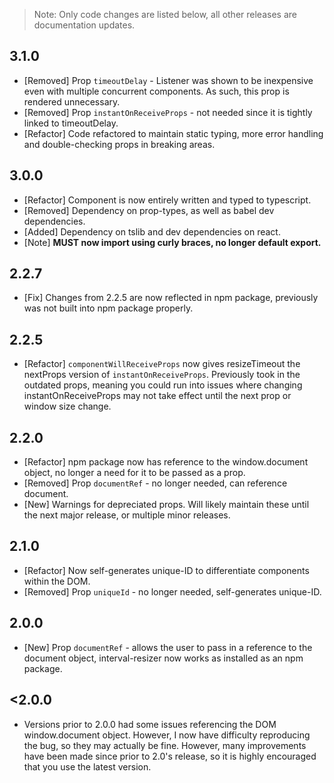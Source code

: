 > Note: Only code changes are listed below, all other releases are documentation
updates.

## **3.1.0**
- [Removed] Prop `timeoutDelay` - Listener was shown to be inexpensive even with
multiple concurrent components. As such, this prop is rendered unnecessary.
- [Removed] Prop `instantOnReceiveProps` - not needed since it is tightly linked
to timeoutDelay.
- [Refactor] Code refactored to maintain static typing, more error handling and
double-checking props in breaking areas.

## **3.0.0**
- [Refactor] Component is now entirely written and typed to typescript.
- [Removed] Dependency on prop-types, as well as babel dev dependencies.
- [Added] Dependency on tslib and dev dependencies on react.
- [Note] **MUST now import using curly braces, no longer default export.**

## **2.2.7**
- [Fix] Changes from 2.2.5 are now reflected in npm package, previously was not
built into npm package properly.

## **2.2.5**
- [Refactor] `componentWillReceiveProps` now gives resizeTimeout the nextProps
version of `instantOnReceiveProps`. Previously took in the outdated props,
meaning you could run into issues where changing instantOnReceiveProps may not
take effect until the next prop or window size change.

## **2.2.0**
- [Refactor] npm package now has reference to the window.document object, no
longer a need for it to be passed as a prop.
- [Removed] Prop `documentRef` - no longer needed, can reference document.
- [New] Warnings for depreciated props. Will likely maintain these until the
next major release, or multiple minor releases.

## **2.1.0**
- [Refactor] Now self-generates unique-ID to differentiate components within the
DOM.
- [Removed] Prop `uniqueId` - no longer needed, self-generates unique-ID.

## **2.0.0**
- [New] Prop `documentRef` - allows the user to pass in a reference to the
document object, interval-resizer now works as installed as an npm package.

## **<2.0.0**

- Versions prior to 2.0.0 had some issues referencing the DOM window.document
object. However, I now have difficulty reproducing the bug, so they may actually
be fine. However, many improvements have been made since prior to 2.0's release,
so it is highly encouraged that you use the latest version.